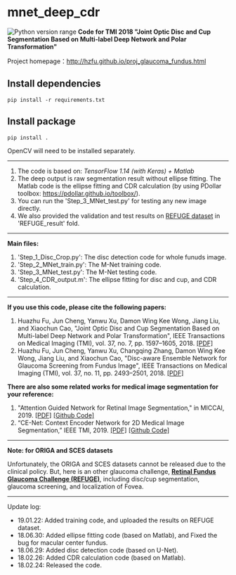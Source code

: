 mnet_deep_cdr
=============
![Python version range](https://img.shields.io/badge/python-2.7%E2%80%933.6+-blue.svg)
**Code for TMI 2018 "Joint Optic Disc and Cup Segmentation Based on Multi-label Deep Network and Polar Transformation"**

Project homepage：http://hzfu.github.io/proj_glaucoma_fundus.html

## Install dependencies

    pip install -r requirements.txt

## Install package

    pip install .

OpenCV will need to be installed separately.

---

1. The code is based on: *TensorFlow 1.14 (with Keras) + Matlab*
2. The deep output is raw segmentation result without ellipse fitting. The Matlab code is the ellipse fitting and CDR calculation (by using PDollar toolbox: https://pdollar.github.io/toolbox/).
3. You can run the 'Step\_3\_MNet\_test.py' for testing any new image directly.
4. We also provided the validation and test results on [REFUGE dataset](https://refuge.grand-challenge.org/home/) in 'REFUGE\_result' fold.

---

**Main files:**

1. 'Step\_1\_Disc\_Crop.py': The disc detection code for whole funuds image.
2. 'Step\_2\_MNet\_train.py': The M-Net training code.
3. 'Step\_3\_MNet\_test.py': The M-Net testing code.
4. 'Step\_4\_CDR\_output.m': The ellipse fitting for disc and cup, and CDR calculation.

---

**If you use this code, please cite the following papers:**

1. Huazhu Fu, Jun Cheng, Yanwu Xu, Damon Wing Kee Wong, Jiang Liu, and Xiaochun Cao, "Joint Optic Disc and Cup Segmentation Based on Multi-label Deep Network and Polar Transformation", IEEE Transactions on Medical Imaging (TMI), vol. 37, no. 7, pp. 1597–1605, 2018. [[PDF]](https://arxiv.org/abs/1801.00926)  
2. Huazhu Fu, Jun Cheng, Yanwu Xu, Changqing Zhang, Damon Wing Kee Wong, Jiang Liu, and Xiaochun Cao, "Disc-aware Ensemble Network for Glaucoma Screening from Fundus Image", IEEE Transactions on Medical Imaging (TMI), vol. 37, no. 11, pp. 2493–2501, 2018. [[PDF]](http://arxiv.org/abs/1805.07549)


**There are also some related works for medical image segmentation for your reference:**

1. "Attention Guided Network for Retinal Image Segmentation," in MICCAI, 2019. [[PDF]](http://arxiv.org/abs/1907.12930) [[Github Code]](https://github.com/Guzaiwang/CE-Net)
2. “CE-Net: Context Encoder Network for 2D Medical Image Segmentation,” IEEE TMI, 2019. [[PDF]](https://arxiv.org/abs/1903.02740) [[Github Code]](https://github.com/HzFu/AGNet)

---

**Note: for ORIGA and SCES datasets**

Unfortunately, the ORIGA and SCES datasets cannot be released due to the clinical policy.
But, here is an other glaucoma challenge, [**Retinal Fundus Glaucoma Challenge (REFUGE)**](https://refuge.grand-challenge.org/home/), including disc/cup segmentation, glaucoma screening, and localization of Fovea. 

---

Update log:

- 19.01.22: Added training code, and uploaded the results on REFUGE dataset.
- 18.06.30: Added ellipse fitting code (based on Matlab), and Fixed the bug for macular center fundus.
- 18.06.29: Added disc detection code (based on U-Net).
- 18.02.26: Added CDR calculation code (based on Matlab).
- 18.02.24: Released the code.
